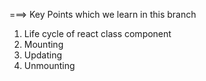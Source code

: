 ===>  Key Points which we learn in this branch

1. Life cycle of react class component
2. Mounting
3. Updating
4. Unmounting
  